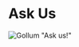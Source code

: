# Ask Us

![Gollum "Ask us!"](https://media1.tenor.com/images/f8ef688da689ef7665979fb4c8f172f5/tenor.gif?itemid=3528857)
